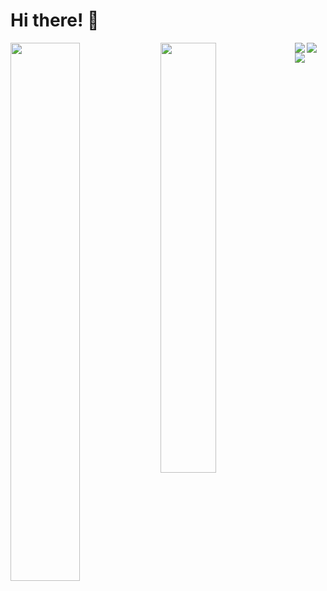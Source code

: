 # Hi there! 👋
<img align="left" width="47%" src="https://github-readme-stats.vercel.app/api?username=LightStrip&show_icons=true&theme=cobalt" />
<img align="left" width="42%" src="https://github-readme-stats.vercel.app/api/top-langs/?username=LightStrip&layout=compact" />
<img align="left" src="https://img.shields.io/badge/c++-%2300599C.svg?style=for-the-badge&logo=c%2B%2B&logoColor=white" />
<img align="left" src="https://img.shields.io/badge/typescript-%23007ACC.svg?style=for-the-badge&logo=typescript&logoColor=white" />
<img align="left" src="https://img.shields.io/badge/angular-%23DD0031.svg?style=for-the-badge&logo=angular&logoColor=white" />
